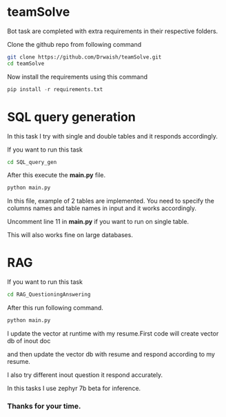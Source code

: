 # teamSolve

Bot task are completed with extra requirements in their respective folders.

Clone the github repo from following command

```bash
git clone https://github.com/Drwaish/teamSolve.git
cd teamSolve
```

Now install the requirements using this command
```python
pip install -r requirements.txt
```

# SQL query generation

In this task I try with single and double tables and it responds accordingly.

If you want to run this task

```bash
cd SQL_query_gen
```
After this execute the **main.py** file.
```bash
python main.py
```

In this file, example of 2 tables are implemented. 
You need to specify the columns names and table names in input and it works accordingly.

Uncomment line 11 in **main.py** if you want to run on single table.

This will also works fine on large databases.

# RAG
If you want to run this task
```bash
cd RAG_QuestioningAnswering
```

After this run following command.
```bash
python main.py
```

I update the vector at runtime with my resume.First code will create vector db of inout doc

and then update the vector db  with resume and respond according to my resume.

I also try different inout question it respond accurately.

In this tasks I use zephyr 7b beta for inference.

### Thanks for your time.




